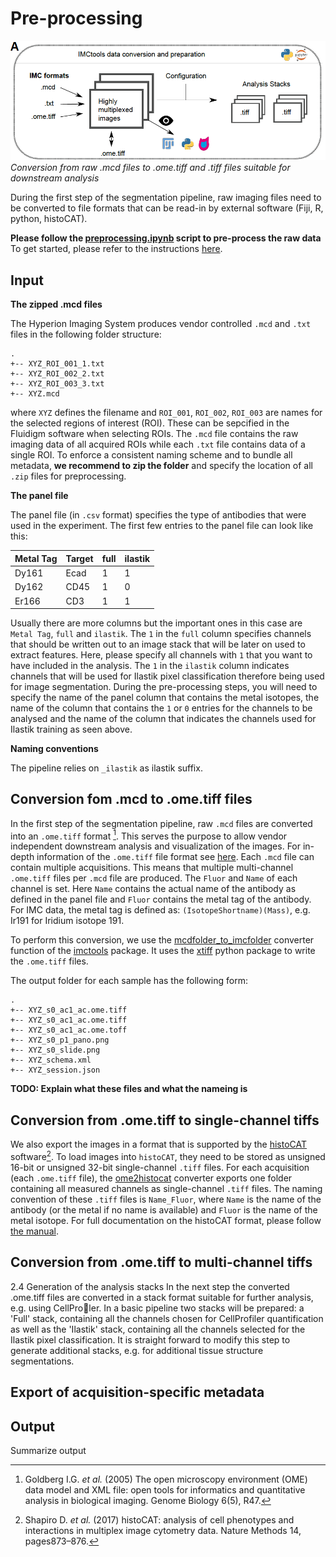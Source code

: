 # Pre-processing

![prepro](img/prepro.png)
*Conversion from raw .mcd files to .ome.tiff and .tiff files suitable for downstream analysis*

During the first step of the segmentation pipeline, raw imaging files need to be converted to file formats that can be read-in by external software (Fiji, R, python, histoCAT).

**Please follow the [preprocessing.ipynb](https://github.com/BodenmillerGroup/ImcSegmentationPipeline/blob/main/preprocessing.ipynb) script to pre-process the raw data**
To get started, please refer to the instructions [here](index.md).

## Input

**The zipped .mcd files**

The Hyperion Imaging System produces vendor controlled `.mcd` and `.txt` files in the following folder structure:

```
.
+-- XYZ_ROI_001_1.txt
+-- XYZ_ROI_002_2.txt
+-- XYZ_ROI_003_3.txt
+-- XYZ.mcd
```

where `XYZ` defines the filename and `ROI_001`, `ROI_002`, `ROI_003` are names for the selected regions of interest (ROI). These can be sepcified in the Fluidigm software when selecting ROIs.
The `.mcd` file contains the raw imaging data of all acquired ROIs while each `.txt` file contains data of a single ROI.
To enforce a consistent naming scheme and to bundle all metadata, **we recommend to zip the folder** and specify the location of all `.zip` files for preprocessing.

**The panel file**

The panel file (in `.csv` format) specifies the type of antibodies that were used in the experiment.
The first few entries to the panel file can look like this:

|  Metal Tag | Target | full | ilastik |
|  :---      | :---   | :--- | :---    | 
|  Dy161     | Ecad   | 1    | 1       |
|  Dy162     | CD45   | 1    | 0       |
|  Er166     | CD3    | 1    | 1       |

Usually there are more columns but the important ones in this case are `Metal Tag`, `full` and `ilastik`.
The `1` in the `full` column specifies channels that should be written out to an image stack that will be later on used to extract features. 
Here, please specify all channels with `1` that you want to have included in the analysis.
The `1` in the `ilastik` column indicates channels that will be used for Ilastik pixel classification therefore being used for image segmentation.
During the pre-processing steps, you will need to specify the name of the panel column that contains the metal isotopes, the name of the column that contains the `1` or `0` entries for the channels to be analysed and the name of the column that indicates the channels used for Ilastik training as seen above.

**Naming conventions**

The pipeline relies on `_ilastik` as ilastik suffix. 

## Conversion fom .mcd to .ome.tiff files

In the first step of the segmentation pipeline, raw `.mcd` files are converted into an `.ome.tiff` format [^fn1].
This serves the purpose to allow vendor independent downstream analysis and visualization of the images.
For in-depth information of the `.ome.tiff` file format see [here](https://www.openmicroscopy.org/Schemas/Documentation/Generated/OME-2016-06/ome.html). 
Each `.mcd` file can contain multiple acquisitions. This means that multiple multi-channel `.ome.tiff` files per `.mcd` file are produced. 
The `Fluor` and `Name` of each channel is set.
Here `Name` contains the actual name of the antibody as defined in the panel file and `Fluor` contains the metal tag of the antibody.
For IMC data, the metal tag is defined as: `(IsotopeShortname)(Mass)`, e.g. Ir191 for Iridium
isotope 191.

To perform this conversion, we use the [mcdfolder_to_imcfolder](https://bodenmillergroup.github.io/imctools/converters/mcdfolder2imcfolder.html#imctools.converters.mcdfolder2imcfolder.mcdfolder_to_imcfolder) converter function of the [imctools](https://bodenmillergroup.github.io/imctools/) package.
It uses the [xtiff](https://github.com/BodenmillerGroup/xtiff) python package to write the `.ome.tiff` files.

The output folder for each sample has the following form:

```
.
+-- XYZ_s0_ac1_ac.ome.tiff
+-- XYZ_s0_ac1_ac.ome.tiff
+-- XYZ_s0_ac1_ac.ome.toff
+-- XYZ_s0_p1_pano.png
+-- XYZ_s0_slide.png
+-- XYZ_schema.xml
+-- XYZ_session.json
```

**TODO: Explain what these files and what the nameing is**

## Conversion from .ome.tiff to single-channel tiffs

We also export the images in a format that is supported by the [histoCAT](https://bodenmillergroup.github.io/histoCAT/) software[^fn2].
To load images into `histoCAT`, they need to be stored as unsigned 16-bit or unsigned 32-bit single-channel `.tiff` files. 
For each acquisition (each `.ome.tiff` file), the [ome2histocat](https://bodenmillergroup.github.io/imctools/converters/ome2histocat.html) converter exports one folder containing all measured channels as single-channel `.tiff` files.
The naming convention of these `.tiff` files is `Name_Fluor`, where `Name` is the name of the antibody (or the metal if no name is available) and `Fluor` is the name of the metal isotope.
For full documentation on the histoCAT format, please follow [the manual](https://github.com/BodenmillerGroup/histoCAT/releases/download/histoCAT_1.76/histoCATmanual_1.76.pdf).

## Conversion from .ome.tiff to multi-channel tiffs

2.4 Generation of the analysis stacks
In the next step the converted .ome.tiff files are converted in a stack format suitable for further
analysis, e.g. using CellProler. In a basic pipeline two stacks will be prepared: a 'Full' stack,
containing all the channels chosen for CellProfiler quantification as well as the 'Ilastik' stack,
containing all the channels selected for the Ilastik pixel classification. It is straight forward to
modify this step to generate additional stacks, e.g. for additional tissue structure segmentations.

## Export of acquisition-specific metadata

## Output

Summarize output

[^fn1]: Goldberg I.G. _et al._ (2005) The open microscopy environment (OME) data model and XML file: open tools for informatics and quantitative analysis in biological imaging. Genome Biology 6(5), R47.
[^fn2]: Shapiro D. _et al._ (2017) histoCAT: analysis of cell phenotypes and interactions in multiplex image cytometry data. Nature Methods 14, pages873–876.
